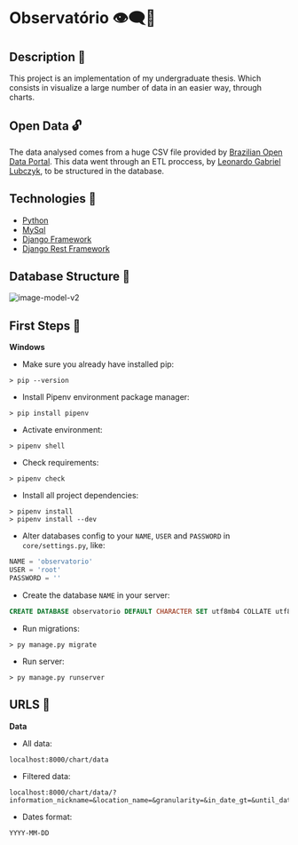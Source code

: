 # Observatório 👁‍🗨🎲

## Description 📜

This project is an implementation of my undergraduate thesis.
Which consists in visualize a large number of data in an easier way, through charts.

## Open Data 🔓

The data analysed comes from a huge CSV file provided by [Brazilian Open Data Portal](http://www.dados.gov.br). This data went through an ETL proccess, by [Leonardo Gabriel Lubczyk](https://github.com/kyrosx/observatorio_etl), to be structured in the database.

## Technologies 🧰

  - [Python](https://docs.python.org/3/)
  - [MySql](https://dev.mysql.com/doc/)
  - [Django Framework](https://docs.djangoproject.com/en/3.0/topics/serialization/)
  - [Django Rest Framework](https://www.django-rest-framework.org)

## Database Structure 🧱
![image-model-v2](https://user-images.githubusercontent.com/29782248/86071500-c77bfe80-ba55-11ea-83ab-9a866de168e1.png)

## First Steps 🧭

**Windows**

- Make sure you already have installed pip:
``` shell
> pip --version
```

- Install Pipenv environment package manager:
``` shell
> pip install pipenv
```

- Activate environment:
``` shell
> pipenv shell
```

- Check requirements:
``` shell
> pipenv check
```

- Install all project dependencies:
``` shell
> pipenv install
> pipenv install --dev
```

- Alter databases config to your `NAME`, `USER` and `PASSWORD` in `core/settings.py`, like:
``` python
NAME = 'observatorio'
USER = 'root'
PASSWORD = ''
```

- Create the database `NAME` in your server:
``` sql
CREATE DATABASE observatorio DEFAULT CHARACTER SET utf8mb4 COLLATE utf8mb4_0900_as_ci;
```

- Run migrations:
``` shell
> py manage.py migrate
```

- Run server:
``` shell
> py manage.py runserver
```

## URLS 📁

**Data**
- All data:
``` browser
localhost:8000/chart/data
```

- Filtered data:
```
localhost:8000/chart/data/?information_nickname=&location_name=&granularity=&in_date_gt=&until_date_lte=
```

- Dates format:
```
YYYY-MM-DD
```
